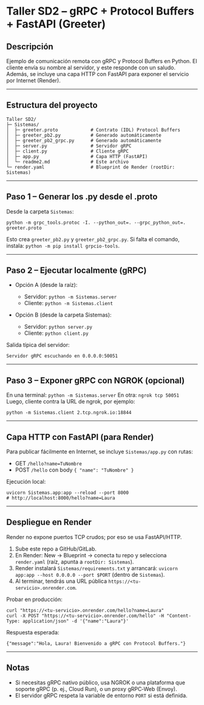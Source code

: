 # Taller SD2 – gRPC + Protocol Buffers + FastAPI (Greeter)

## Descripción
Ejemplo de comunicación remota con gRPC y Protocol Buffers en Python. El cliente envía su nombre al servidor, y este responde con un saludo. Además, se incluye una capa HTTP con FastAPI para exponer el servicio por Internet (Render).

---

## Estructura del proyecto
```
Taller SD2/
├─ Sistemas/
│  ├─ greeter.proto            # Contrato (IDL) Protocol Buffers
│  ├─ greeter_pb2.py           # Generado automáticamente
│  ├─ greeter_pb2_grpc.py      # Generado automáticamente
│  ├─ server.py                # Servidor gRPC
│  ├─ client.py                # Cliente gRPC
│  ├─ app.py                   # Capa HTTP (FastAPI)
│  └─ readme2.md               # Este archivo
└─ render.yaml                 # Blueprint de Render (rootDir: Sistemas)
```

---

## Paso 1 – Generar los .py desde el .proto
Desde la carpeta `Sistemas`:

```
python -m grpc_tools.protoc -I. --python_out=. --grpc_python_out=. greeter.proto
```

Esto crea `greeter_pb2.py` y `greeter_pb2_grpc.py`.
Si falta el comando, instala: `python -m pip install grpcio-tools`.

---

## Paso 2 – Ejecutar localmente (gRPC)

- Opción A (desde la raíz):
  - Servidor: `python -m Sistemas.server`
  - Cliente: `python -m Sistemas.client`

- Opción B (desde la carpeta Sistemas):
  - Servidor: `python server.py`
  - Cliente: `python client.py`

Salida típica del servidor:
```
Servidor gRPC escuchando en 0.0.0.0:50051
```

---

## Paso 3 – Exponer gRPC con NGROK (opcional)
En una terminal: `python -m Sistemas.server`
En otra: `ngrok tcp 50051`
Luego, cliente contra la URL de ngrok, por ejemplo:

```
python -m Sistemas.client 2.tcp.ngrok.io:18844
```

---

## Capa HTTP con FastAPI (para Render)
Para publicar fácilmente en Internet, se incluye `Sistemas/app.py` con rutas:
- GET `/hello?name=TuNombre`
- POST `/hello` con body `{ "name": "TuNombre" }`

Ejecución local:
```
uvicorn Sistemas.app:app --reload --port 8000
# http://localhost:8000/hello?name=Laura
```

---

## Despliegue en Render
Render no expone puertos TCP crudos; por eso se usa FastAPI/HTTP.

1) Sube este repo a GitHub/GitLab.
2) En Render: New → Blueprint → conecta tu repo y selecciona `render.yaml` (raíz, apunta a `rootDir: Sistemas`).
3) Render instalará `Sistemas/requirements.txt` y arrancará:
   `uvicorn app:app --host 0.0.0.0 --port $PORT` (dentro de `Sistemas`).
4) Al terminar, tendrás una URL pública `https://<tu-servicio>.onrender.com`.

Probar en producción:
```
curl "https://<tu-servicio>.onrender.com/hello?name=Laura"
curl -X POST "https://<tu-servicio>.onrender.com/hello" -H "Content-Type: application/json" -d '{"name":"Laura"}'
```

Respuesta esperada:
```
{"message":"Hola, Laura! Bienvenido a gRPC con Protocol Buffers."}
```

---

## Notas
- Si necesitas gRPC nativo público, usa NGROK o una plataforma que soporte gRPC (p. ej., Cloud Run), o un proxy gRPC‑Web (Envoy).
- El servidor gRPC respeta la variable de entorno `PORT` si está definida.
